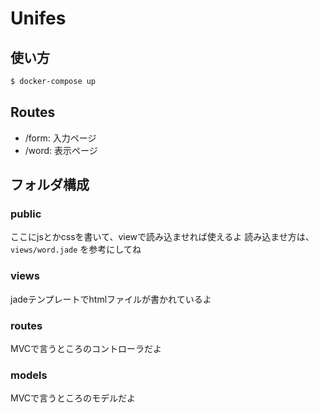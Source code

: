 Unifes
===

## 使い方

```bash
$ docker-compose up
```

## Routes

- /form: 入力ページ
- /word: 表示ページ

## フォルダ構成

### public
ここにjsとかcssを書いて、viewで読み込ませれば使えるよ
読み込ませ方は、 `views/word.jade` を参考にしてね

### views
jadeテンプレートでhtmlファイルが書かれているよ

### routes
MVCで言うところのコントローラだよ

### models
MVCで言うところのモデルだよ
